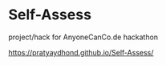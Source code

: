 # Self-Assess
project/hack for AnyoneCanCo.de hackathon

https://pratyaydhond.github.io/Self-Assess/
